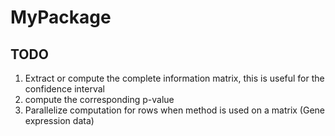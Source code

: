 # MyPackage

## TODO
1. Extract or compute the complete information matrix, this is useful for the confidence interval
2. compute the corresponding p-value
3. Parallelize computation for rows when method is used on a matrix (Gene expression data)
